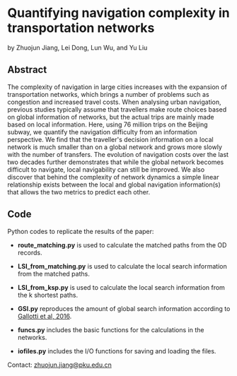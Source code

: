 # Quantifying navigation complexity in transportation networks
by Zhuojun Jiang, Lei Dong, Lun Wu, and Yu Liu

## Abstract
The complexity of navigation in large cities increases with the expansion of transportation networks, which brings a number of problems such as congestion and increased travel costs. When analysing urban navigation, previous studies typically assume that travellers make route choices based on global information of networks, but the actual trips are mainly made based on local information. Here, using 76 million trips on the Beijing subway, we quantify the navigation difficulty from an information perspective. We find that the traveller's decision information on a local network is much smaller than on a global network and grows more slowly with the number of transfers. The evolution of navigation costs over the last two decades further demonstrates that while the global network becomes difficult to navigate, local navigability can still be improved. We also discover that behind the complexity of network dynamics a simple linear relationship exists between the local and global navigation information(s) that allows the two metrics to predict each other.

## Code
Python codes to replicate the results of the paper:
- **route_matching.py** is used to calculate the matched paths from the OD records.

- **LSI_from_matching.py** is used to calculate the local search information from the matched paths. 

- **LSI_from_ksp.py** is used to calculate the local search information from the k shortest paths.

- **GSI.py** reproduces the amount of global search information according to [Gallotti et al, 2016](https://www.science.org/doi/10.1126/sciadv.1500445).

- **funcs.py** includes the basic functions for the calculations in the networks.

- **iofiles.py** includes the I/O functions for saving and loading the files.


Contact: zhuojun.jiang@pku.edu.cn

